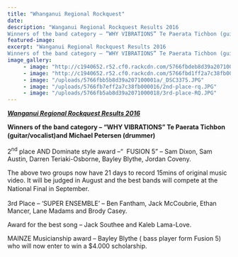 ```yaml
---
title: "Whanganui Regional Rockquest"
date: 
description: "Wanganui Regional Rockquest Results 2016
Winners of the band category – “WHY VIBRATIONS” Te Paerata Tichbon (guitar/vocalist)and Michael Petersen (drummer)"
featured-image: 
excerpt: "Wanganui Regional Rockquest Results 2016
Winners of the band category – “WHY VIBRATIONS” Te Paerata Tichbon (guitar/vocalist)and Michael Petersen (drummer)"
image_gallery:
     - image: "http://c1940652.r52.cf0.rackcdn.com/5766fbdeb8d39a207100001c/1st-place-RQ.jpg"
     - image: "http://c1940652.r52.cf0.rackcdn.com/5766fbd1ff2a7c38fb000018/TP-on-guitar.jpg"
     - image: "/uploads/5766fbb5b8d39a207100001a/_DSC3375.JPG"
     - image: "/uploads/5766fb7eff2a7c38fb000016/2nd-place-rq.JPG"
     - image: "/uploads/5766fb5ab8d39a2071000018/3rd-place-RQ.JPG"
---
```


<p><strong><em><span style="text-decoration: underline;">Wanganui Regional Rockquest Results 2016</span></em></strong></p>
<p><strong>Winners of the band category &ndash; &ldquo;WHY VIBRATIONS&rdquo; Te Paerata Tichbon (guitar/vocalist)and Michael Petersen (drummer)</strong><span style="line-height: 1.5;">&nbsp;</span></p>
<p>2<sup>nd</sup> place AND Dominate style award &ndash;&ldquo;&nbsp; FUSION 5&rdquo; &ndash; Sam Dixon, Sam Austin, Darren Teriaki-Osborne, Bayley Blythe, Jordan Coveny.</p>
<p>The above two groups now have 21 days to record 15mins of original music video. It will be judged in August and the best bands will compete at the National Final in September.<span style="line-height: 1.5;">&nbsp;</span></p>
<p>3rd Place &ndash; &lsquo;SUPER ENSEMBLE&rsquo; &ndash; Ben Fantham, Jack McCoubrie, Ethan Mancer, Lane Madams and Brody Casey.</p>
<p>Award for the best song &ndash; Jack Southee and Kaleb Lama-Love.</p>
<p>MAINZE Musicianship award &ndash; Bayley Blythe ( bass player form Fusion 5) who will now enter to win a $4.000 scholarship.</p>

